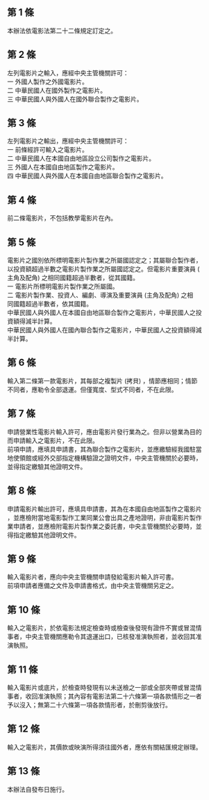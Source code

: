第 1 條
-------
本辦法依電影法第二十二條規定訂定之。

第 2 條
-------
左列電影片之輸入，應經中央主管機關許可：  
一  外國人製作之外國電影片。  
二  中華民國人在國外製作之電影片。  
三  中華民國人與外國人在國外聯合製作之電影片。

第 3 條
-------
左列電影片之輸出，應經中央主管機關許可：  
一  前條經許可輸入之電影片。  
二  中華民國人在本國自由地區設立公司製作之電影片。  
三  外國人在本國自由地區製作之電影片。  
四  中華民國人與外國人在本國自由地區聯合製作之電影片。

第 4 條
-------
前二條電影片，不包括教學電影片在內。

第 5 條
-------
電影片之國別依所標明電影片製作業之所屬國認定之；其屬聯合製作者，  
以投資額超過半數之電影片製作業之所屬國認定之。但電影片重要演員 (  
主角及配角) 之相同國籍超過半數者，從其國籍。  
一  電影片所標明電影片製作業之所屬國。  
二  電影片製作業、投資人、編劇、導演及重要演員 (主角及配角) 之相  
    同國籍超過半數者，依其國籍。  
中華民國人與外國人在本國自由地區聯合製作之電影片，中華民國人之投  
資額得減半計算。  
中華民國人與外國人在國內聯合製作之電影片，中華民國人之投資額得減  
半計算。

第 6 條
-------
輸入第二條第一款電影片，其每部之複製片 (拷貝) ，情節應相同；情節  
不同者，應勒令全部退運。但僅寬度、型式不同者，不在此限。

第 7 條
-------
申請營業性電影片輸入許可，應由電影片發行業為之。但非以營業為目的  
而申請輸入之電影片，不在此限。  
前項申請，應填具申請書，其為聯合製作之電影片，並應繳驗經我國駐當  
地使領館或經外交部指定機構驗證之證明文件，中央主管機關於必要時，  
並得指定繳驗其他證明文件。

第 8 條
-------
申請電影片輸出許可，應填具申請書，其為在本國自由地區製作之電影片  
，並應檢附當地電影製作工業同業公會出具之產地證明，非由電影片製作  
業申請者，並應檢附電影片製作業之委託書，中央主管機關於必要時，並  
得指定繳驗其他證明文件。

第 9 條
-------
輸入電影片者，應向中央主管機關申請發給電影片輸入許可書。  
前項申請者應備之文件及申請書格式，由中央主管機關另定之。

第 10 條
--------
輸入之電影片，於依電影法規定檢查時或檢查後發現有證件不實或冒混情  
事者，中央主管機關應勒令其退運出口，已核發准演執照者，並收回其准  
演執照。

第 11 條
--------
輸入電影片或底片，於檢查時發現有以未送檢之一部或全部夾帶或冒混情  
事者，收回准演執照；其內容有電影法第二十六條第一項各款情形之一者  
予以沒入；無第二十六條第一項各款情形者，於刪剪後放行。

第 12 條
--------
輸入之電影片，其價款或映演所得須往國外者，應依有關結匯規定辦理。

第 13 條
--------
本辦法自發布日施行。


